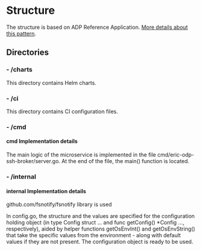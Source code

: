 # Structure

The structure is based on ADP Reference Application.
[More details about this pattern](https://github.com/golang-standards/project-layout).

## Directories

### - /charts

This directory contains Helm charts.

### - /ci

This directory contains CI configuration files.

### - /cmd

#### cmd Implementation details

The main logic of the microservice is implemented in the file cmd/eric-odp-ssh-broker/server.go.
At the end of the file, the main() function is located.

### - /internal

#### internal Implementation details

github.com/fsnotify/fsnotify library is used

In config.go, the structure and the values are specified for the configuration
holding object (in type Config struct ... and func getConfig() *Config ...,
respectively), aided by helper functions getOsEnvInt() and getOsEnvString()
that take the specific values from the environment - along with default values
if they are not present. The configuration object is ready to be used.
